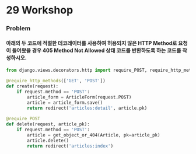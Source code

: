 # 29 Workshop

### Problem

#### 아래의 두 코드에 적절한 데코레이터를 사용하여 허용되지 않은 HTTP Method로 요청이 들어왔을 경우 405 Method Not Allowed 상태 코드를 반환하도록 하는 코드를 작성하시오.

```python
from django.views.decorators.http import require_POST, require_http_methods

@require_http_methods(['GET', 'POST'])
def create(request):
    if request.method == 'POST':
        article_form = ArticleForm(request.POST)
        article = article_form.save()
        return redirect('articles:detail', article.pk)
    
@require_POST
def delete(request, article_pk):
    if request.method == 'POST':
        article = get_object_or_404(Article, pk=article_pk)
        article.delete()
        return redirect('articles:index')

```